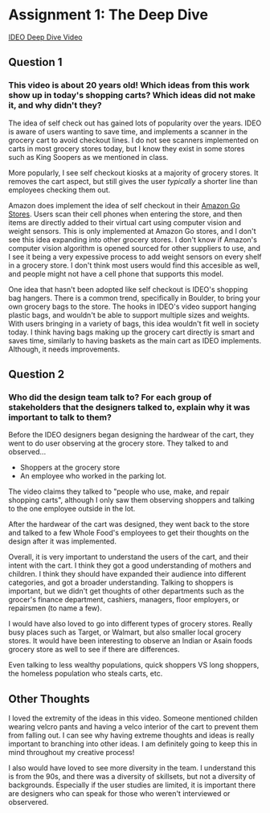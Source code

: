 # Assignment 1: The Deep Dive

[IDEO Deep Dive Video](https://www.youtube.com/watch?v=2Dtrkrz0yoU)

## Question 1

### This video is about 20 years old! Which ideas from this work show up in today's shopping carts? Which ideas did not make it, and why didn't they?

The idea of self check out has gained lots of popularity over the years. IDEO is aware of users wanting to save time, and implements a scanner in the grocery cart to avoid checkout lines. I do not see scanners implemented on carts in most grocery stores today, but I know they exist in some stores such as King Soopers as we mentioned in class.

More popularly, I see self checkout kiosks at a majority of grocery stores. It removes the cart aspect, but still gives the user *typically* a shorter line than employees checking them out.

Amazon does implement the idea of self checkout in their [Amazon Go Stores](https://www.amazon.com/b?node=16008589011). Users scan their cell phones when entering the store, and then items are directly added to their virtual cart using computer vision and weight sensors. This is only implemented at Amazon Go stores, and I don't see this idea expanding into other grocery stores. I don't know if Amazon's computer vision algorithm is opened sourced for other suppliers to use, and I see it being a very expessive process to add weight sensors on every shelf in a grocery store. I don't think most users would find this accesible as well, and people might not have a cell phone that supports this model.

One idea that hasn't been adopted like self checkout is IDEO's shopping bag hangers. There is a common trend, specifically in Boulder, to bring your own grocery bags to the store. The hooks in IDEO's video support hanging plastic bags, and wouldn't be able to support multiple sizes and weights. With users bringing in a variety of bags, this idea wouldn't fit well in society today. I think having bags making up the grocery cart directly is smart and saves time, similarly to having baskets as the main cart as IDEO implements. Although, it needs improvements.

## Question 2

### Who did the design team talk to? For each group of stakeholders that the designers talked to, explain why it was important to talk to them?

Before the IDEO designers began designing the hardwear of the cart, they went to do user observing at the grocery store. They talked to and observed...
- Shoppers at the grocery store
- An employee who worked in the parking lot.

The video claims they talked to "people who use, make, and repair shopping carts", although I only saw them observing shoppers and talking to the one employee outside in the lot.

After the hardwear of the cart was designed, they went back to the store and talked to a few Whole Food's employees to get their thoughts on the design after it was implemented.

Overall, it is very important to understand the users of the cart, and their intent with the cart. I think they got a good understanding of mothers and children. I think they should have expanded their audience into different categories, and got a broader understanding. Talking to shoppers is important, but we didn't get thoughts of other departments such as the grocer's finance department, cashiers, managers, floor employers, or repairsmen (to name a few).

I would have also loved to go into different types of grocery stores. Really busy places such as Target, or Walmart, but also smaller local grocery stores. It would have been interesting to observe an Indian or Asain foods grocery store as well to see if there are differences.

Even talking to less wealthy populations, quick shoppers VS long shoppers, the homeless population who steals carts, etc.

## Other Thoughts

I loved the extremity of the ideas in this video. Someone mentioned childen wearing velcro pants and having a velco interior of the cart to prevent them from falling out. I can see why having extreme thoughts and ideas is really important to branching into other ideas. I am definitely going to keep this in mind throughout my creative process!

I also would have loved to see more diversity in the team. I understand this is from the 90s, and there was a diversity of skillsets, but not a diversity of backgrounds. Especially if the user studies are limited, it is important there are designers who can speak for those who weren't interviewed or observered.


